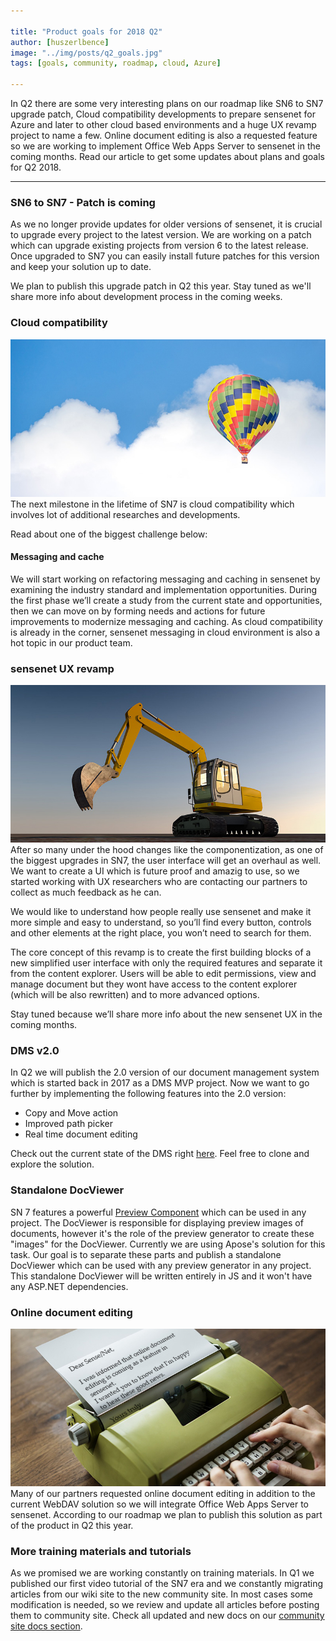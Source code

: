 ```yaml
---

title: "Product goals for 2018 Q2"
author: [huszerlbence]
image: "../img/posts/q2_goals.jpg"
tags: [goals, community, roadmap, cloud, Azure]

---
```


In Q2 there are some very interesting plans on our roadmap like SN6 to SN7 upgrade patch, Cloud compatibility developments to prepare sensenet for Azure and later to other cloud based environments and a huge UX revamp project to name a few. Online document editing is also a requested feature so we are working to implement Office Web Apps Server to sensenet in the coming months. Read our article to get some updates about plans and goals for Q2 2018.

---

### SN6 to SN7 - Patch is coming

As we no longer provide updates for older versions of sensenet, it is crucial to upgrade every project to the latest version. We are working on a patch which can upgrade existing projects from version 6 to the latest release. Once upgraded to SN7 you can easily install future patches for this version and keep your solution up to date.

We plan to publish this upgrade patch in Q2 this year. Stay tuned as we'll share more info about development process in the coming weeks.

### Cloud compatibility
![Cloud compatibility](/img/posts/cloud_compatibility.jpg "sensenet goes to cloud")
The next milestone in the lifetime of SN7 is cloud compatibility which involves lot of additional researches and developments. 

Read about one of the biggest challenge below:

#### Messaging and cache
We will start working on refactoring messaging and caching in sensenet by examining the industry standard and implementation opportunities. During the first phase we’ll create a study from the current state and opportunities, then we can move on by forming needs and actions for future improvements to modernize messaging and caching. As cloud compatibility is already in the corner, sensenet messaging in cloud environment is also a hot topic in our product team.

### sensenet UX revamp
![UX revamp](/img/posts/excavator.jpg "UX revamp")
After so many under the hood changes like the componentization, as one of the biggest upgrades in SN7, the user interface will get an overhaul as well. 
We want to create a UI which is future proof and amazig to use, so we started working with UX researchers who are contacting our partners to collect as much feedback as he can.

We would like to understand how people really use sensenet and make it more simple and easy to understand, so you’ll find every button, controls and other elements at the right place, you won’t need to search for them.

The core concept of this revamp is to create the first building blocks of a new simplified user interface with only the required features and separate it from the content explorer.
Users will be able to edit permissions, view and manage document but they wont have access to the content explorer (which will be also rewritten) and to more advanced options.

Stay tuned because we’ll share more info about the new sensenet UX in the coming months.


### DMS v2.0
In Q2 we will publish the 2.0 version of our document management system which is started back in 2017 as a DMS MVP project. Now we want to go further by implementing the following features into the 2.0 version:
- Copy and Move action
- Improved path picker
- Real time document editing

Check out the current state of the DMS right [here](https://github.com/SenseNet/sn-dms-demo). 
Feel free to clone and explore the solution. 

### Standalone DocViewer

SN 7 features a powerful [Preview Component](https://github.com/SenseNet/sn-preview) which can be used in any project. The DocViewer is responsible for displaying preview images of documents, however it's the role of the preview generator to create these "images" for the DocViewer. Currently we are using Apose's solution for this task.
Our goal is to separate these parts and publish a standalone DocViewer which can be used with any preview generator in any project. This standalone DocViewer will be written entirely in JS and it won't have any ASP.NET dependencies.

### Online document editing
![Online editing](/img/posts/online_doc_edit_typewriter.jpg "Online editing")
Many of our partners requested online document editing in addition to the current WebDAV solution so we will integrate Office Web Apps Server to sensenet. According to our roadmap we plan to publish this solution as part of the product in Q2 this year.

### More training materials and tutorials
As we promised we are working constantly on training materials. 
In Q1 we published our first video tutorial of the SN7 era and we constantly migrating articles from our wiki site to the new community site. In most cases some modification is needed, so we review and update all articles before posting them to community site. Check all updated and new docs on our [community site docs section](https://community.sensenet.com/docs/).

